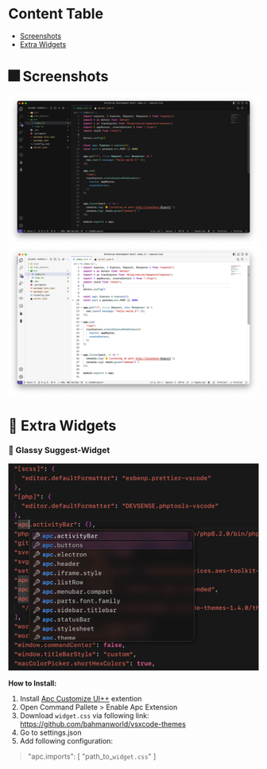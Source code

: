 # Content Table

- [Screenshots](#🎆-screenshots)
- [Extra Widgets](#🥳-extra-widgets)



###
# 🎆 Screenshots

![image](./images/screenshot-dark.png) 
![image](./images/screenshot-light.png)

# 🥳 Extra Widgets
### 🍷 Glassy Suggest-Widget

![image](./images/glassy-suggest-widget.png)

**How to Install:**
1. Install [Apc Customize UI++](vscode:extension/drcika.apc-extension) extention 
2. Open Command Pallete > Enable Apc Extension
3. Download `widget.css` via following link:
https://github.com/bahmanworld/vsxcode-themes
4. Go to settings.json
5. Add following configuration:
> "apc.imports": [ "path_to_`widget.css`" ]